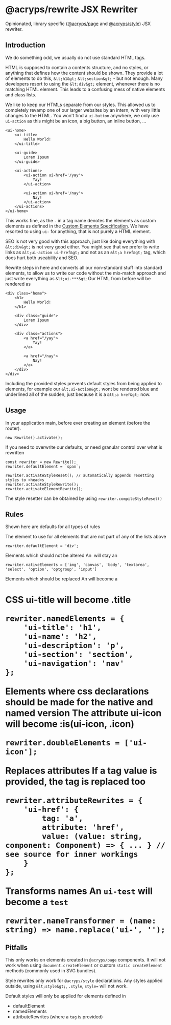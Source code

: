 # @acryps/rewrite JSX Rewriter
Opinionated, library specific ([@acryps/page](https://github.com/acryps/page) and [@acryps/style](https://github.com/acryps/style)) JSX rewriter.

## Introduction
We do something odd, we usually do not use standard HTML tags.

HTML is supposed to contain a contents structure, and no styles, or anything that defines how the content should be shown.
They provide a lot of elements to do this, `&lt;h1&gt;` `&lt;section&gt;` - but not enough.
Many developers resort to using the `&lt;div&gt;` element, whenever there is no matching HTML element.
This leads to a confusing mess of native elements and class lists.

We like to keep our HTMLs separate from our styles.
This allowed us to completely revamp one of our larger websites by an intern, with very little changes to the HTML.
You won't find a `ui-button` anywhere, we only use `ui-action` as this might be an icon, a big button, an inline button, ...
```
<ui-home>
	<ui-title>
		Hello World!
	</ui-title>

	<ui-guide>
		Lorem Ipsum
	</ui-guide>

	<ui-actions>
		<ui-action ui-href='/yay'>
			Yay!
		</ui-action>

		<ui-action ui-href='/nay'>
			Nay!
		</ui-action>
	</ui-actions>
</ui-home>
```

This works fine, as the `-` in a tag name denotes the elements as custom elements as defined in the [Custom Elements Specification](https://www.w3.org/TR/custom-elements/).
We have resorted to using `ui-` for anything, that is not purely a HTML element.

SEO is not very good with this approach, just like doing everything with `&lt;div&gt;` is not very good either.
You might see that we prefer to write links as `&lt;ui-action ui-href&gt;` and not as an `&lt;a href&gt;` tag, which does hurt both useability and SEO.

Rewrite steps in here and converts all our non-standard stuff into standard elements, to allow us to write our code without the mix-match approach and just write everything as `&lt;ui-***&gt`;
Our HTML from before will be rendered as
```
<div class="home">
	<h1>
		Hello World!
	</h1>

	<div class="guide">
		Lorem Ipsum
	</div>

	<div class="actions">
		<a href="/yay">
			Yay!
		</a>

		<a href="/nay">
			Nay!
		</a>
	</div>
</div>
```

Including the provided styles prevents default styles from being applied to elements, for example our `&lt;ui-action&gt;` wont be rendered blue and underlined all of the sudden, just because it is a `&lt;a href&gt;` now.

## Usage
In your application main, before ever creating an element (before the router).
```
new Rewrite().activate();
```

If you need to overwrite our defaults, or need granular control over what is rewritten
```
const rewriter = new Rewrite();
rewriter.defaultElement = `span`;

rewriter.activateStyleReset(); // automatically appends resetting styles to <head>s
rewriter.activateStyleRewrite();
rewriter.activateElementRewrite();
```

The style resetter can be obtained by using `rewriter.compileStyleReset()`

## Rules
Shown here are defaults for all types of rules

The element to use for all elements that are not part of any of the lists above
```
rewriter.defaultElement = 'div';
```

Elements which should not be altered
An <img> will stay an <img>
```
rewriter.nativeElements = ['img', 'canvas', 'body', 'textarea', 'select', 'option', 'optgroup', 'input']
```

Elements which should be replaced
An <ui-title> will become a <h1>
CSS ui-title will become .title
```
rewriter.namedElements = {
	'ui-title': 'h1',
	'ui-name': 'h2',
	'ui-description': 'p',
	'ui-section': 'section',
	'ui-navigation': 'nav'
};
```

Elements where css declarations should be made for the native and named version
The attribute ui-icon will become :is(ui-icon, .icon)
```
rewriter.doubleElements = ['ui-icon'];
```

Replaces attributes
If a tag value is provided, the tag is replaced too
```
rewriter.attributeRewrites = {
	'ui-href': {
		tag: 'a',
		attribute: 'href',
		value: (value: string, component: Component) => { ... } // see source for inner workings
	}
};
```

Transforms names
An `ui-test` will become a `test`
```
rewriter.nameTransformer = (name: string) => name.replace('ui-', '');
```

## Pitfalls
This only works on elements created in `@acryps/page` components.
It will not work when using `document.createElement` or custom `static createElement` methods (commonly used in SVG bundles).

Style rewrites only work for `@acryps/style` declarations.
Any styles applied outside, using `&lt;style&gt;`, `.style`, `style=` will not work.

Default styles will only be applied for elements defined in
- defaultElement
- namedElements
- attributeRewrites (where a `tag` is provided)
